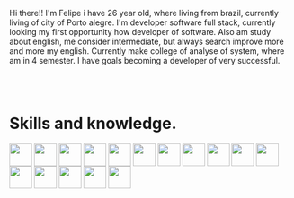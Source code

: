 Hi there!! I'm Felipe i have 26 year old, where living from brazil, currently living of city of Porto alegre. I'm developer software full stack, currently looking my first opportunity how developer of software.
Also am study about english, me consider intermediate, but always search improve more and more my english.
Currently make college of analyse of system, where am in 4 semester.
I have goals becoming a developer of very successful.



<br><br>
<h1>Skills and knowledge.</h1>
<div display=inline-block>
<img align=center width=40 src="https://cdn.jsdelivr.net/gh/devicons/devicon/icons/html5/html5-original-wordmark.svg" />
<img align=center width=40 src="https://cdn.jsdelivr.net/gh/devicons/devicon/icons/css3/css3-original-wordmark.svg" />
<img align=center width=40 src="https://cdn.jsdelivr.net/gh/devicons/devicon/icons/javascript/javascript-original.svg" />
<img align=center width=40 src="https://cdn.jsdelivr.net/gh/devicons/devicon/icons/git/git-original-wordmark.svg" />
<img align=center width=40 src="https://cdn.jsdelivr.net/gh/devicons/devicon/icons/react/react-original-wordmark.svg" />
<img align=center width=40 src="https://cdn.jsdelivr.net/gh/devicons/devicon/icons/jest/jest-plain.svg" />
<img align=center width=40 src="https://cdn.jsdelivr.net/gh/devicons/devicon/icons/nodejs/nodejs-original-wordmark.svg" />
<img align=center width=40 src="https://cdn.jsdelivr.net/gh/devicons/devicon/icons/nextjs/nextjs-original-wordmark.svg" />
<img align=center width=40 src="https://cdn.jsdelivr.net/gh/devicons/devicon/icons/figma/figma-original.svg" />
<img align=center width=40 src="https://cdn.jsdelivr.net/gh/devicons/devicon/icons/firebase/firebase-plain-wordmark.svg" />
<img align=center width=40 src="https://cdn.jsdelivr.net/gh/devicons/devicon/icons/npm/npm-original-wordmark.svg" />
<img align=center width=40 src="https://cdn.jsdelivr.net/gh/devicons/devicon/icons/mysql/mysql-original-wordmark.svg" />
<img align=center width =40 src="https://cdn.jsdelivr.net/gh/devicons/devicon/icons/python/python-original.svg" />
<img align=center width=40 src="https://cdn.jsdelivr.net/gh/devicons/devicon/icons/vscode/vscode-original-wordmark.svg" />
<img align=center width=40 src="https://cdn.jsdelivr.net/gh/devicons/devicon/icons/yarn/yarn-original-wordmark.svg" />
<img align=center width=40 src="https://cdn.jsdelivr.net/gh/devicons/devicon/icons/github/github-original-wordmark.svg" />

</div>
